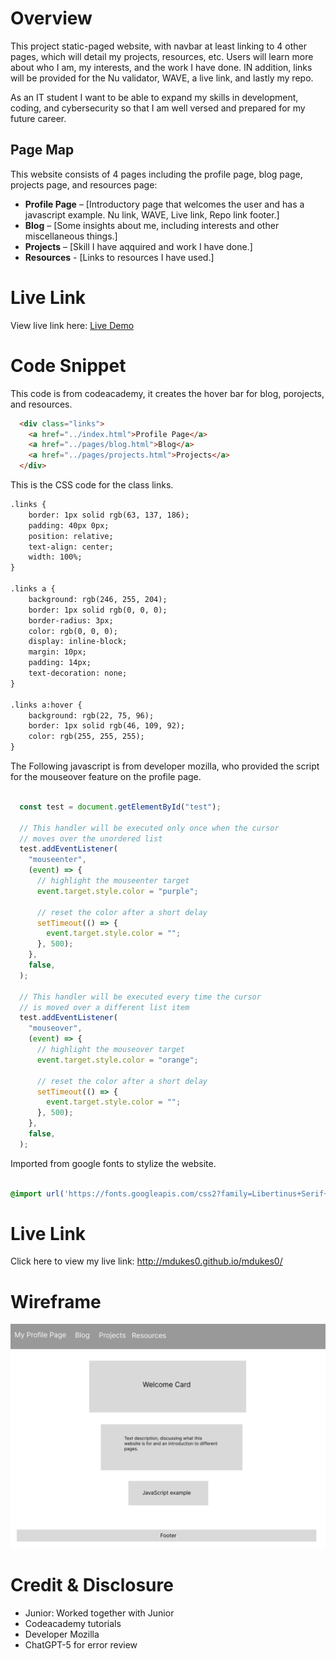 # Overview
This project static-paged  website, with navbar at least linking to 4 other pages, which will detail my projects, resources, etc. Users will learn more about who I am, my interests, and the work I have done. IN addition, links will be provided for the Nu validator, WAVE, a live link, and lastly my repo.

As an IT student I want to be able to expand my skills in development, coding, and cybersecurity so that I am well versed and prepared for my future career.

## Page Map

This website consists of 4 pages including the profile page, blog page, projects page, and resources page:

- **Profile Page** – [Introductory page that welcomes the user and has a javascript example. Nu link, WAVE, Live link, Repo link footer.]  
- **Blog** – [Some insights about me, including interests and other miscellaneous things.]  
- **Projects** – [Skill I have aqquired and work I have done.]  
- **Resources** - [Links to resources I have used.]
 

# Live Link

View live link here: [Live Demo](https://mdukes0.github.io/mdukes0/)

# Code Snippet

This code is from codeacademy, it creates the hover bar for blog, porojects, and resources.

<!-- Codeacademy -->

```html
  <div class="links">
    <a href="../index.html">Profile Page</a>
    <a href="../pages/blog.html">Blog</a>
    <a href="../pages/projects.html">Projects</a>
  </div>
```

This is the CSS code for the class links.

  <!-- CSS for codeacademy -->

```html
.links {
	border: 1px solid rgb(63, 137, 186);
	padding: 40px 0px;
	position: relative;
	text-align: center;
	width: 100%;
}

.links a {
	background: rgb(246, 255, 204);
	border: 1px solid rgb(0, 0, 0);
	border-radius: 3px;
	color: rgb(0, 0, 0);
	display: inline-block;
	margin: 10px;
	padding: 14px;
	text-decoration: none;
}

.links a:hover {
	background: rgb(22, 75, 96);
	border: 1px solid rgb(46, 109, 92);
	color: rgb(255, 255, 255);
}
```

The Following javascript is from developer mozilla, who provided the script for the mouseover feature on the profile page. 

```Javascript

  const test = document.getElementById("test");

  // This handler will be executed only once when the cursor
  // moves over the unordered list
  test.addEventListener(
    "mouseenter",
    (event) => {
      // highlight the mouseenter target
      event.target.style.color = "purple";

      // reset the color after a short delay
      setTimeout(() => {
        event.target.style.color = "";
      }, 500);
    },
    false,
  );

  // This handler will be executed every time the cursor
  // is moved over a different list item
  test.addEventListener(
    "mouseover",
    (event) => {
      // highlight the mouseover target
      event.target.style.color = "orange";

      // reset the color after a short delay
      setTimeout(() => {
        event.target.style.color = "";
      }, 500);
    },
    false,
  );

```

Imported from google fonts to stylize the website.

```css

@import url('https://fonts.googleapis.com/css2?family=Libertinus+Serif+Display&family=Space+Mono:ital,wght@0,400;0,700;1,400;1,700&display=swap');


```
# Live Link

Click here to view my live link: http://mdukes0.github.io/mdukes0/

# Wireframe

![Profile Wireframe](./images/profile-wireframe.png)


# Credit & Disclosure

- Junior: Worked together with Junior
- Codeacademy tutorials
- Developer Mozilla
- ChatGPT-5 for error review


